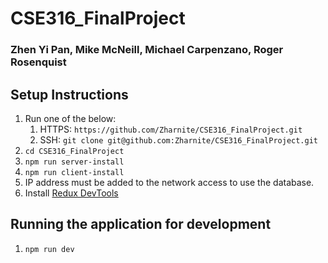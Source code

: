 # CSE316_FinalProject

### Zhen Yi Pan, Mike McNeill, Michael Carpenzano, Roger Rosenquist

## Setup Instructions

1. Run one of the below:
   1. HTTPS: `https://github.com/Zharnite/CSE316_FinalProject.git`
   2. SSH: `git clone git@github.com:Zharnite/CSE316_FinalProject.git`
2. `cd CSE316_FinalProject`
3. `npm run server-install`
4. `npm run client-install`
5. IP address must be added to the network access to use the database.
6. Install [Redux DevTools](https://chrome.google.com/webstore/detail/redux-devtools/lmhkpmbekcpmknklioeibfkpmmfibljd)

## Running the application for development

1. `npm run dev`
